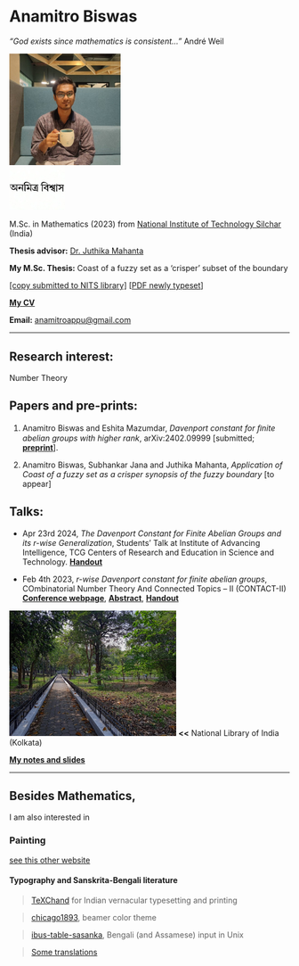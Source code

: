 # Anamitro Biswas

*“God exists since mathematics is consistent...”* André Weil

<img src="picture.jpg" alt="drawing" width="200"/><br><img src="name3.jpg" alt="drawing" width="100"/>

M.Sc. in Mathematics (2023) from [National Institute of Technology Silchar](http://maths.nits.ac.in/) (India)

**Thesis advisor:** [Dr. Juthika Mahanta](http://maths.nits.ac.in/juthika/)

**My M.Sc. Thesis:** Coast of a fuzzy set as a ‘crisper’ subset of the boundary

[[copy submitted to NITS library]](https://anamitro.github.io/files/anamitro_thesis_old.pdf) [[PDF newly typeset](https://anamitro.github.io/files/anamitro_thesis.pdf)]


[**My CV**](files/anamitro_cv.pdf)

**Email:** anamitroappu@gmail.com

____________________
## Research interest:
Number Theory


## Papers and pre-prints:

1. Anamitro Biswas and Eshita Mazumdar, _Davenport constant for ﬁnite abelian groups with higher rank_, arXiv:2402.09999 [submitted; [**preprint**](https://arxiv.org/abs/2402.09999)].

2. Anamitro Biswas, Subhankar Jana and Juthika Mahanta, _Application of Coast of a fuzzy set as a crisper synopsis of the fuzzy boundary_ [to appear]


## Talks:

- Apr 23rd 2024, *The Davenport Constant for Finite Abelian Groups and its r-wise Generalization*, Students’ Talk at Institute of Advancing Intelligence, TCG Centers of Research and Education in Science and Technology. [**Handout**](files/talks/crest_anamitro_davenport_r.pdf)

- Feb 4th 2023, *r-wise Davenport constant for finite abelian groups*, COmbinatorial Number Theory And Connected Topics – II (CONTACT-II) [**Conference webpage**](https://sites.google.com/view/contact-ii/home), [**Abstract**](files/talks/contact-ii/Title_Abstract_CONTACT_II.pdf), [**Handout**](files/talks/contact-ii/r-wise_DC_for_finite_abelian_groups_anamitro_biswas_ppt.pdf) 

<img src="library.jpg" alt="drawing" width="300"/> **<<** National Library of India (Kolkata)

[**My notes and slides**](https://anamitro.github.io/notes)
______________________
## Besides Mathematics,
I am also interested in

### Painting
[see this other website](https://sites.google.com/view/ani-paint)

#### Typography and Sanskrita-Bengali literature

> [TeXChand](https://sites.google.com/view/texchand) for Indian vernacular typesetting and printing

> [chicago1893](https://anamitro.github.io/beamercolortheme-chicago1893), beamer color theme

> [ibus-table-sasanka](https://anamitro.github.io/ibus-table-sasankadeva), Bengali (and Assamese) input in Unix

> [Some translations](https://anamitro.github.io/writing)
